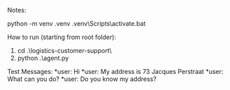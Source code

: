 Notes:

python -m venv .venv
.venv\Scripts\activate.bat


How to run (starting from root folder):
1. cd .\logistics-customer-support\
2. python .\agent.py 


Test Messages:
*user: Hi
*user: My address is 73 Jacques Perstraat
*user: What can you do?
*user: Do you know my address?

